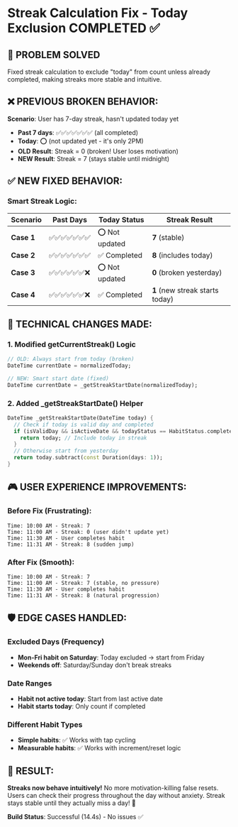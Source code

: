 # Streak Calculation Fix - Today Exclusion COMPLETED ✅

## 🎯 PROBLEM SOLVED
Fixed streak calculation to exclude "today" from count unless already completed, making streaks more stable and intuitive.

## ❌ PREVIOUS BROKEN BEHAVIOR:
**Scenario**: User has 7-day streak, hasn't updated today yet
- **Past 7 days**: ✅✅✅✅✅✅✅ (all completed)
- **Today**: ⭕ (not updated yet - it's only 2PM)
- **OLD Result**: Streak = 0 (broken! User loses motivation)
- **NEW Result**: Streak = 7 (stays stable until midnight)

## ✅ NEW FIXED BEHAVIOR:

### **Smart Streak Logic:**
| Scenario | Past Days | Today Status | Streak Result |
|----------|-----------|--------------|---------------|
| **Case 1** | ✅✅✅✅✅✅✅ | ⭕ Not updated | **7** (stable) |
| **Case 2** | ✅✅✅✅✅✅✅ | ✅ Completed | **8** (includes today) |
| **Case 3** | ✅✅✅✅✅✅❌ | ⭕ Not updated | **0** (broken yesterday) |
| **Case 4** | ✅✅✅✅✅✅❌ | ✅ Completed | **1** (new streak starts today) |

## 🔧 TECHNICAL CHANGES MADE:

### **1. Modified getCurrentStreak() Logic**
```dart
// OLD: Always start from today (broken)
DateTime currentDate = normalizedToday;

// NEW: Smart start date (fixed)
DateTime currentDate = _getStreakStartDate(normalizedToday);
```

### **2. Added _getStreakStartDate() Helper**
```dart
DateTime _getStreakStartDate(DateTime today) {
  // Check if today is valid day and completed
  if (isValidDay && isActiveDate && todayStatus == HabitStatus.completed) {
    return today; // Include today in streak
  }
  // Otherwise start from yesterday
  return today.subtract(const Duration(days: 1));
}
```

## 🎮 USER EXPERIENCE IMPROVEMENTS:

### **Before Fix (Frustrating):**
```
Time: 10:00 AM - Streak: 7
Time: 11:00 AM - Streak: 0 (user didn't update yet)
Time: 11:30 AM - User completes habit
Time: 11:31 AM - Streak: 8 (sudden jump)
```

### **After Fix (Smooth):**
```
Time: 10:00 AM - Streak: 7
Time: 11:00 AM - Streak: 7 (stable, no pressure)
Time: 11:30 AM - User completes habit  
Time: 11:31 AM - Streak: 8 (natural progression)
```

## 🛡️ EDGE CASES HANDLED:

### **Excluded Days (Frequency)**
- **Mon-Fri habit on Saturday**: Today excluded → start from Friday
- **Weekends off**: Saturday/Sunday don't break streaks

### **Date Ranges**
- **Habit not active today**: Start from last active date
- **Habit starts today**: Only count if completed

### **Different Habit Types**
- **Simple habits**: ✅ Works with tap cycling
- **Measurable habits**: ✅ Works with increment/reset logic

## 🚀 RESULT:
**Streaks now behave intuitively!** No more motivation-killing false resets. Users can check their progress throughout the day without anxiety. Streak stays stable until they actually miss a day! 🎯

**Build Status**: Successful (14.4s) - No issues ✅ 